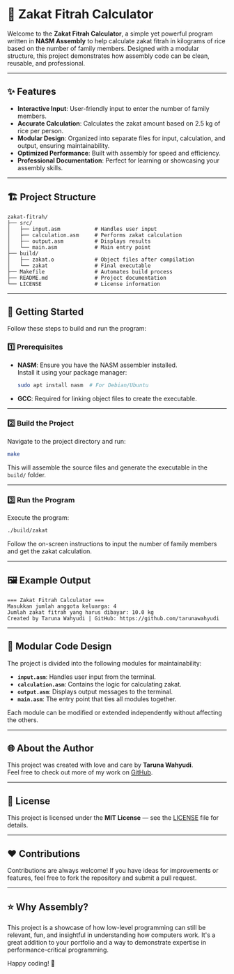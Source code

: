 # 🌾 Zakat Fitrah Calculator

Welcome to the **Zakat Fitrah Calculator**, a simple yet powerful program written in **NASM Assembly** to help calculate zakat fitrah in kilograms of rice based on the number of family members. Designed with a modular structure, this project demonstrates how assembly code can be clean, reusable, and professional.

---

## ✨ Features
- **Interactive Input**: User-friendly input to enter the number of family members.
- **Accurate Calculation**: Calculates the zakat amount based on 2.5 kg of rice per person.
- **Modular Design**: Organized into separate files for input, calculation, and output, ensuring maintainability.
- **Optimized Performance**: Built with assembly for speed and efficiency.
- **Professional Documentation**: Perfect for learning or showcasing your assembly skills.

---

## 🏗️ Project Structure
```plaintext
zakat-fitrah/
├── src/
│   ├── input.asm           # Handles user input
│   ├── calculation.asm     # Performs zakat calculation
│   ├── output.asm          # Displays results
│   └── main.asm            # Main entry point
├── build/
│   ├── zakat.o             # Object files after compilation
│   └── zakat               # Final executable
├── Makefile                # Automates build process
├── README.md               # Project documentation
└── LICENSE                 # License information
```

---

## 🚀 Getting Started

Follow these steps to build and run the program:

### 1️⃣ Prerequisites
- **NASM**: Ensure you have the NASM assembler installed.  
  Install it using your package manager:
  ```bash
  sudo apt install nasm  # For Debian/Ubuntu
  ```
- **GCC**: Required for linking object files to create the executable.

---

### 2️⃣ Build the Project
Navigate to the project directory and run:
```bash
make
```
This will assemble the source files and generate the executable in the `build/` folder.

---

### 3️⃣ Run the Program
Execute the program:
```bash
./build/zakat
```
Follow the on-screen instructions to input the number of family members and get the zakat calculation.

---

## 🖼️ Example Output
```
=== Zakat Fitrah Calculator ===
Masukkan jumlah anggota keluarga: 4
Jumlah zakat fitrah yang harus dibayar: 10.0 kg
Created by Taruna Wahyudi | GitHub: https://github.com/tarunawahyudi
```

---

## 📂 Modular Code Design
The project is divided into the following modules for maintainability:

- **`input.asm`**: Handles user input from the terminal.
- **`calculation.asm`**: Contains the logic for calculating zakat.
- **`output.asm`**: Displays output messages to the terminal.
- **`main.asm`**: The entry point that ties all modules together.

Each module can be modified or extended independently without affecting the others.

---

## 🌐 About the Author

This project was created with love and care by **Taruna Wahyudi**.  
Feel free to check out more of my work on [GitHub](https://github.com/tarunawahyudi).

---

## 📝 License
This project is licensed under the **MIT License** — see the [LICENSE](LICENSE) file for details.

---

## ❤️ Contributions
Contributions are always welcome! If you have ideas for improvements or features, feel free to fork the repository and submit a pull request.

---

## ⭐ Why Assembly?

This project is a showcase of how low-level programming can still be relevant, fun, and insightful in understanding how computers work. It's a great addition to your portfolio and a way to demonstrate expertise in performance-critical programming.

Happy coding! 🚀
